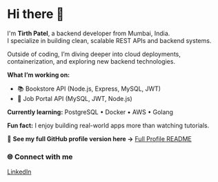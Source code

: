 # Hi there 👋

I'm **Tirth Patel**, a backend developer from Mumbai, India.  
I specialize in building clean, scalable REST APIs and backend systems.

Outside of coding, I’m diving deeper into cloud deployments, containerization, and exploring new backend technologies.

**What I’m working on:**
- 📚 Bookstore API (Node.js, Express, MySQL, JWT)
- 💼 Job Portal API (MySQL, JWT, Node.js)

**Currently learning:**
PostgreSQL • Docker • AWS • Golang 

**Fun fact:** I enjoy building real-world apps more than watching tutorials.


📄 **See my full GitHub profile version here →** [Full Profile README](https://github.com/TirthWillLearn/Tirth-Patel-)


### 🌐 Connect with me
[LinkedIn](https://linkedin.com/in/tirth-patel-594a76250) 

